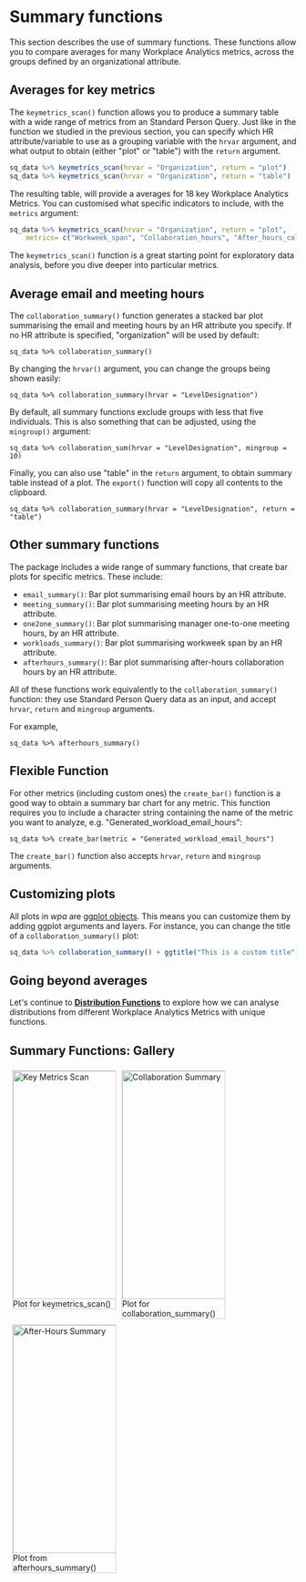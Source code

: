 # Summary functions

This section describes the use of  summary functions. These functions allow you to compare averages for many Workplace Analytics metrics, across the groups defined by an organizational attribute.


## Averages for key metrics

The `keymetrics_scan()` function allows you to produce a summary table with a wide range of metrics from an Standard Person Query. Just like in the function we studied in the previous section, you can specify which HR attribute/variable to use as a grouping variable with the `hrvar` argument, and what output to obtain (either "plot" or "table") with the `return` argument.

```R
sq_data %>% keymetrics_scan(hrvar = "Organization", return = "plot")
sq_data %>% keymetrics_scan(hrvar = "Organization", return = "table")
```

The resulting table, will provide a averages for 18 key Workplace Analytics Metrics. You can customised what specific indicators to include, with the `metrics` argument:

```R
sq_data %>% keymetrics_scan(hrvar = "Organization", return = "plot", 
	metrics= c("Workweek_span", "Collaboration_hours", "After_hours_collaboration_hours")
```

The `keymetrics_scan()` function is a great starting point for exploratory data analysis, before you dive deeper into particular metrics.

## Average email and meeting hours

The `collaboration_summary()` function generates a stacked bar plot summarising the email and meeting hours by an HR attribute you specify. If no HR attribute is specified, "organization" will be used by default:

```{r}
sq_data %>% collaboration_summary()
```

By changing the `hrvar()` argument, you can change the groups being shown easily:

```{r}
sq_data %>% collaboration_summary(hrvar = "LevelDesignation")
```

By default, all summary functions exclude groups with less that five individuals. This is also something that can be adjusted, using the `mingroup()` argument:

```
sq_data %>% collaboration_sum(hrvar = "LevelDesignation", mingroup = 10)
```

Finally, you can also use "table" in the `return` argument, to obtain summary table instead of a plot. The `export()` function will copy all contents to the clipboard. 

```{r}
sq_data %>% collaboration_summary(hrvar = "LevelDesignation", return = "table")
```

## Other summary functions

The package includes a wide range of summary functions, that create bar plots for specific metrics. These include:

- `email_summary()`:  Bar plot summarising email hours by an HR attribute.
- `meeting_summary()`: Bar plot summarising meeting hours by an HR attribute.
- `one2one_summary()`: Bar plot summarising manager one-to-one meeting hours, by an HR attribute.
- `workloads_summary()`: Bar plot summarising workweek span by an HR attribute.
- `afterhours_summary()`: Bar plot summarising after-hours collaboration hours by an HR attribute.

All of these functions work equivalently to the `collaboration_summary()` function: they use Standard Person Query data as an input, and accept `hrvar`, `return` and `mingroup` arguments.

For example, 

```
sq_data %>% afterhours_summary()
```

## Flexible Function 

For other metrics (including custom ones) the `create_bar()` function is a good way to obtain a summary bar chart for any metric. This function requires you to include a character string containing the name of the metric you want to analyze, e.g. "Generated_workload_email_hours":

```
sq_data %>% create_bar(metric = "Generated_workload_email_hours")
```

The `create_bar()` function also accepts `hrvar`, `return` and `mingroup` arguments.


## Customizing plots

All plots in *wpa* are [ggplot objects](https://rafalab.github.io/dsbook/ggplot2.html). This means you can customize them by adding ggplot arguments and layers. For instance, you can change the title of a `collaboration_summary()` plot:

```R
sq_data %>% collaboration_summary() + ggtitle("This is a custom title")
```

##  Going beyond averages

 Let's continue to [**Distribution Functions**](analyst_guide_distribution.html) to explore how we can analyse distributions from different Workplace Analytics Metrics with unique functions.


## Summary Functions: Gallery

<html>
<head>
<style>
div.gallery {
  margin: 5px;
  border: 1px solid #ccc;
  float: left;
  width: 180px;
}

div.gallery:hover {
  border: 1px solid #777;
}

div.gallery img {
  width: 100%;
  height: auto;
}

div.desc {
  padding: 15px;
  text-align: center;
}
</style>
</head>
<body>

<div class="gallery">
  <a target="_blank" href="https://raw.githubusercontent.com/microsoft/wpa/main/.github/gallery/keymetrics_scan">
    <img src="https://raw.githubusercontent.com/microsoft/wpa/main/.github/gallery/collab_sum.png" alt="Key Metrics Scan" width="600" height="400">
  </a>
  <div class="desc">Plot for keymetrics_scan()</div>
</div>

<div class="gallery">
  <a target="_blank" href="https://raw.githubusercontent.com/microsoft/wpa/main/.github/gallery/collab_sum.png">
    <img src="https://raw.githubusercontent.com/microsoft/wpa/main/.github/gallery/collab_sum.png" alt="Collaboration Summary" width="600" height="400">
  </a>
  <div class="desc">Plot for collaboration_summary()</div>
</div>

<div class="gallery">
  <a target="_blank" href=https://raw.githubusercontent.com/microsoft/wpa/main/.github/gallery/afterhours_sum.png">
    <img src="https://raw.githubusercontent.com/microsoft/wpa/main/.github/gallery/afterhours_sum.png" alt="After-Hours Summary" width="600" height="400">
  </a>
  <div class="desc">Plot from afterhours_summary()</div>
</div>

</body>
</html>


